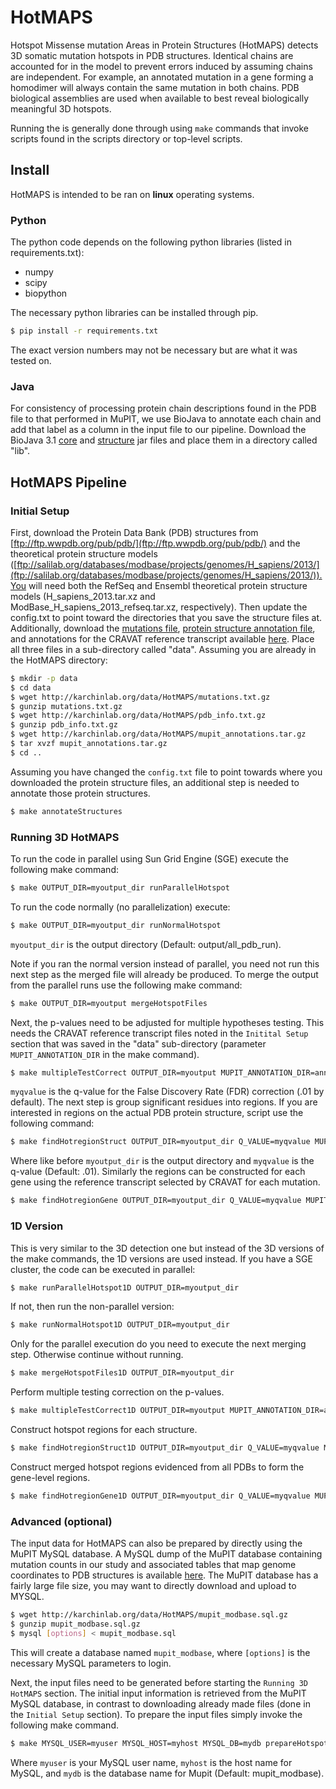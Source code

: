 # HotMAPS

Hotspot Missense mutation Areas in Protein Structures (HotMAPS) detects 3D somatic mutation hotspots in PDB structures.
Identical chains are accounted for in the model to prevent errors induced by assuming chains
are independent. For example, an annotated mutation in a gene forming a homodimer
will always contain the same mutation in both chains. PDB biological assemblies are
used when available to best reveal biologically meaningful 3D hotspots.

Running the is generally done through using `make` commands that invoke scripts
found in the scripts directory or top-level scripts.

## Install

HotMAPS is intended to be ran on **linux** operating systems.

### Python

The python code depends on the following python libraries (listed in requirements.txt):

* numpy
* scipy
* biopython

The necessary python libraries can be installed through pip.

```bash
$ pip install -r requirements.txt
```

The exact version numbers may not be necessary but are what it was tested on.

### Java

For consistency of processing protein chain descriptions found in the PDB file to that performed in MuPIT, we use BioJava to annotate each chain and add that label as a column in the input file to our pipeline. Download the BioJava 3.1 [core](http://biojava.org/download/maven/org/biojava/biojava3-core/3.1.0/biojava3-core-3.1.0.jar) and [structure](http://biojava.org/download/maven/org/biojava/biojava3-structure/3.1.0/biojava3-structure-3.1.0.jar) jar files and place them in a directory called "lib".

## HotMAPS Pipeline

### Initial Setup

First, download the Protein Data Bank (PDB) structures from [ftp://ftp.wwpdb.org/pub/pdb/](ftp://ftp.wwpdb.org/pub/pdb/) and the theoretical protein structure models ([ftp://salilab.org/databases/modbase/projects/genomes/H_sapiens/2013/](ftp://salilab.org/databases/modbase/projects/genomes/H_sapiens/2013/)).You will need both the RefSeq and Ensembl theoretical protein structure models (H_sapiens_2013.tar.xz and ModBase_H_sapiens_2013_refseq.tar.xz, respectively). Then update the config.txt to point toward the directories that you save the structure files at.  Additionally, download the [mutations file](http://karchinlab.org/data/HotMAPS/mutations.txt.gz), [protein structure annotation file](http://karchinlab.org/data/HotMAPS/pdb_info.txt.gz), and  annotations for the CRAVAT reference transcript available [here](http://karchinlab.org/data/HotMAPS/mupit_annotations.tar.gz). Place all three files in a sub-directory called "data". Assuming you are already in the HotMAPS directory:

```bash
$ mkdir -p data
$ cd data
$ wget http://karchinlab.org/data/HotMAPS/mutations.txt.gz
$ gunzip mutations.txt.gz
$ wget http://karchinlab.org/data/HotMAPS/pdb_info.txt.gz
$ gunzip pdb_info.txt.gz
$ wget http://karchinlab.org/data/HotMAPS/mupit_annotations.tar.gz
$ tar xvzf mupit_annotations.tar.gz
$ cd ..
```

Assuming you have changed the `config.txt` file to point towards where you downloaded the protein structure files, an additional step is needed to annotate those protein structures.

```bash
$ make annotateStructures
```

### Running 3D HotMAPS

To run the code in parallel using Sun Grid Engine (SGE) execute the following make command:

```bash
$ make OUTPUT_DIR=myoutput_dir runParallelHotspot
```

To run the code normally (no parallelization) execute:

```bash
$ make OUTPUT_DIR=myoutput_dir runNormalHotspot
```

`myoutput_dir` is the output directory (Default: output/all_pdb_run).

Note if you ran the normal version instead of parallel, you need not run this next step
as the merged file will already be produced. To merge the output from the parallel 
runs use the following make command:

```bash
$ make OUTPUT_DIR=myoutput mergeHotspotFiles
```

Next, the p-values need to be adjusted for multiple hypotheses testing. 
This needs the CRAVAT reference transcript files noted in the `Initital Setup`
section that was saved in the "data" sub-directory (parameter `MUPIT_ANNOTATION_DIR` in the make command).

```bash
$ make multipleTestCorrect OUTPUT_DIR=myoutput MUPIT_ANNOTATION_DIR=annotation_dir Q_VALUE=myqvalue 
```

`myqvalue` is the q-value for the False Discovery Rate (FDR) correction (.01 by default). The next step is group significant residues
into regions. If you are interested in regions on the actual PDB protein structure,
script use the following command:

```bash
$ make findHotregionStruct OUTPUT_DIR=myoutput_dir Q_VALUE=myqvalue MUPIT_ANNOTATION_DIR=annotation_dir
```

Where like before `myoutput_dir` is the output directory and `myqvalue` is the
q-value (Default: .01). Similarly the regions can be constructed for each gene
using the reference transcript selected by CRAVAT for each mutation. 

```bash
$ make findHotregionGene OUTPUT_DIR=myoutput_dir Q_VALUE=myqvalue MUPIT_ANNOTATION_DIR=annotation_dir
```

### 1D Version

This is very similar to the 3D detection one but instead of the 3D versions
of the make commands, the 1D versions are used instead. If you have 
a SGE cluster, the code can be executed in parallel:

```bash
$ make runParallelHotspot1D OUTPUT_DIR=myoutput_dir
```

If not, then run the non-parallel version:

```bash
$ make runNormalHotspot1D OUTPUT_DIR=myoutput_dir
```

Only for the parallel execution do you need to execute the
next merging step. Otherwise continue without running.

```bash
$ make mergeHotspotFiles1D OUTPUT_DIR=myoutput_dir
```

Perform multiple testing correction on the p-values.

```bash
$ make multipleTestCorrect1D OUTPUT_DIR=myoutput MUPIT_ANNOTATION_DIR=annotation_dir Q_VALUE=myqvalue 
```

Construct hotspot regions for each structure.

```bash
$ make findHotregionStruct1D OUTPUT_DIR=myoutput_dir Q_VALUE=myqvalue MUPIT_ANNOTATION_DIR=annotation_dir
```

Construct merged hotspot regions evidenced from all PDBs to form the gene-level
regions.

```bash
$ make findHotregionGene1D OUTPUT_DIR=myoutput_dir Q_VALUE=myqvalue MUPIT_ANNOTATION_DIR=annotation_dir
```

### Advanced (optional)

The input data for HotMAPS can also be prepared by directly using the MuPIT MySQL database. A MySQL dump of the MuPIT database containing mutation counts in our study and associated tables that map genome coordinates to PDB structures is available [here](http://karchinlab.org/data/HotMAPS/mupit_modbase.sql.gz). The MuPIT database has a fairly large file size, you may want to directly download and upload to MYSQL.

```bash
$ wget http://karchinlab.org/data/HotMAPS/mupit_modbase.sql.gz
$ gunzip mupit_modbase.sql.gz
$ mysql [options] < mupit_modbase.sql
```

This will create a database named `mupit_modbase`, where `[options]` is the necessary MySQL parameters to login.

Next, the input files need to be generated before starting the `Running 3D HotMAPS` section. The initial input information
is retrieved from the MuPIT MySQL database, in contrast to downloading already made files (done in the `Initial Setup` section). To prepare the input files simply invoke the following make command.

```bash
$ make MYSQL_USER=myuser MYSQL_HOST=myhost MYSQL_DB=mydb prepareHotspotInput
```

Where `myuser` is your MySQL user name, `myhost` is the host name for MySQL, and `mydb` is the database name
for Mupit (Default: mupit_modbase).
